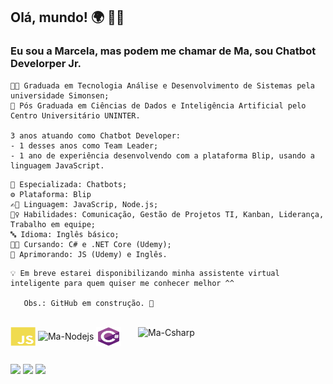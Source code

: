 ## Olá, mundo! 🌍 🖖🏼
### Eu sou a Marcela, mas podem me chamar de Ma, sou Chatbot Develorper Jr.
```
👨‍💻 Graduada em Tecnologia Análise e Desenvolvimento de Sistemas pela universidade Simonsen;
🤖 Pós Graduada em Ciências de Dados e Inteligência Artificial pelo Centro Universitário UNINTER.

3 anos atuando como Chatbot Developer:
- 1 desses anos como Team Leader;
- 1 ano de experiência desenvolvendo com a plataforma Blip, usando a linguagem JavaScript. 
```
```
🤖 Especializada: Chatbots;
⚙️ Plataforma: Blip
✍🏽 Linguagem: JavaScrip, Node.js;
🤹‍♀️ Habilidades: Comunicação, Gestão de Projetos TI, Kanban, Liderança, Trabalho em equipe;
🔤 Idioma: Inglês básico;
👨‍🎓 Cursando: C# e .NET Core (Udemy);
💎 Aprimorando: JS (Udemy) e Inglês.
```
```
💡 Em breve estarei disponibilizando minha assistente virtual inteligente para quem quiser me conhecer melhor ^^

   Obs.: GitHub em construção. 🚧
```

<div style="display: inline_block"><br>
  <img align="center" alt="Ma-Js" height="30" width="40" src="https://raw.githubusercontent.com/devicons/devicon/master/icons/javascript/javascript-plain.svg">
  <img align="center" alt="Ma-Nodejs" height="30" width="40" src="https://cdn.jsdelivr.net/gh/devicons/devicon/icons/nodejs/nodejs-plain-wordmark.svg" />
  <img align="center" alt="Ma-Csharp" height="30" width="40" src="https://raw.githubusercontent.com/devicons/devicon/master/icons/csharp/csharp-original.svg">
  <img align="right" alt="Ma-Csharp" height="200" width="300" src="https://media.giphy.com/media/SsxtvpWX1w5DqqNwqx/giphy.gif"
```
</div>
 
  ##
 
<div> 
  <a href="https://instagram.com/ma.devti" target="_blank"><img src="https://img.shields.io/badge/-Instagram-%23E4405F?style=for-the-badge&logo=instagram&logoColor=white" target="_blank"></a>
  <a href = "mailto:ma.devinf@gmail.com"><img src="https://img.shields.io/badge/-Gmail-%23333?style=for-the-badge&logo=gmail&logoColor=white" target="_blank"></a>
  <a href="https://www.linkedin.com/in/marcela-moura-125334179/" target="_blank"><img src="https://img.shields.io/badge/-LinkedIn-%230077B5?style=for-the-badge&logo=linkedin&logoColor=white" target="_blank"></a> 
  

</div>


